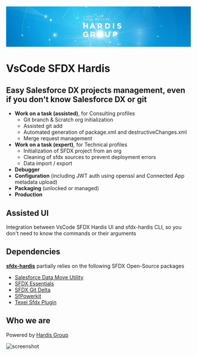 [![Hardis Group Logo](docs/assets/images/hardis-banner.jpg)](https://www.hardis-group.com/en/services-solutions/services/integration/salesforce-consulting-and-integration)

# VsCode SFDX Hardis

## Easy Salesforce DX projects management, even if you don't know Salesforce DX or git

- **Work on a task (assisted)**, for Consulting profiles
  - Git branch & Scratch org initialization
  - Assisted git add
  - Automated generation of package.xml and destructiveChanges.xml
  - Merge request management
- **Work on a task (expert)**, for Technical profiles
  - Initialization of SFDX project from an org
  - Cleaning of sfdx sources to prevent deployment errors
  - Data import / export
- **Debugger**
- **Configuration** (including JWT auth using openssl and Connected App metadata upload)
- **Packaging** (unlocked or managed)
- **Production**

## Assisted UI

Integration between VsCode SFDX Hardis UI and sfdx-hardis CLI, so you don't need to know the commands or their arguments

## Dependencies

[**sfdx-hardis**](https://github.com/hardisgroupcom/sfdx-hardis) partially relies on the following SFDX Open-Source packages

- [Salesforce Data Move Utility](https://github.com/forcedotcom/SFDX-Data-Move-Utility)
- [SFDX Essentials](https://github.com/nvuillam/sfdx-essentials)
- [SFDX Git Delta](https://github.com/scolladon/sfdx-git-delta)
- [SfPowerkit](https://github.com/Accenture/sfpowerkit)
- [Texei Sfdx Plugin](https://github.com/texei/texei-sfdx-plugin)

## Who we are

Powered by [Hardis Group](https://www.customer-platform.com/)

![screenshot](resources/menu_screenshot.jpg)